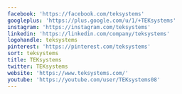 ```yaml
---
facebook: 'https://facebook.com/teksystems'
googleplus: 'https://plus.google.com/u/1/+TEKsystems'
instagram: 'https://instagram.com/teksystems'
linkedin: 'https://linkedin.com/company/teksystems'
logohandle: teksystems
pinterest: 'https://pinterest.com/teksystems'
sort: teksystems
title: TEKsystems
twitter: TEKsystems
website: 'https://www.teksystems.com/'
youtube: 'https://youtube.com/user/TEKsystems08'
---
```

